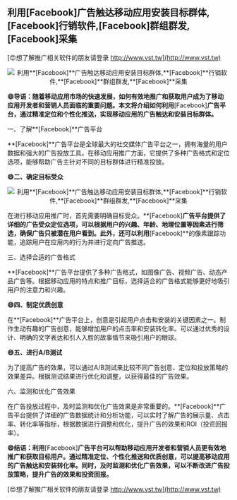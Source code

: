 ## **利用**[Facebook]**广告触达移动应用安装目标群体,**[Facebook]**行销软件,**[Facebook]**群组群发,**[Facebook]**采集**

[😍想了解推广相关软件的朋友请登录 http://www.vst.tw](http://www.vst.tw)

 <center><img src="https://vst.tw/MP4/tuiguang/png/8.png" alt="利用**[Facebook]**广告触达移动应用安装目标群体,**[Facebook]**行销软件,**[Facebook]**群组群发,**[Facebook]**采集"></center>

**😄导语：随着移动应用市场的快速发展，如何有效地推广和获取用户成为了移动应用开发者和营销人员面临的重要问题。本文将介绍如何利用**[Facebook]**广告平台，通过精准定位和个性化推送，实现移动应用的广告触达和安装目标群体。**

一、了解**[Facebook]**广告平台

**[Facebook]**广告平台是全球最大的社交媒体广告平台之一，拥有海量的用户数据和强大的广告投放工具。在移动应用推广方面，它提供了多种广告格式和定位选项，能够帮助广告主针对不同的目标群体进行精准投放。

**😄二、确定目标受众**

 <center><img src="https://vst.tw/MP4/tuiguang/png/3.png" alt="利用**[Facebook]**广告触达移动应用安装目标群体,**[Facebook]**行销软件,**[Facebook]**群组群发,**[Facebook]**采集"></center>

在进行移动应用推广时，首先需要明确目标受众。**[Facebook]**广告平台提供了详细的广告受众定位选项，可以根据用户的兴趣、年龄、地理位置等因素进行筛选，确保广告只被潜在用户看到。此外，还可以利用**[Facebook]**的像素跟踪功能，追踪用户在应用内的行为并进行定向广告推送。

三、选择合适的广告格式

**[Facebook]**广告平台提供了多种广告格式，如图像广告、视频广告、动态产品广告等。根据移动应用的特点和推广目标，选择适合的广告格式能够更好地吸引用户的注意力和兴趣。

**😄四、制定优质创意**

在**[Facebook]**广告平台上，创意是引起用户点击和安装的关键因素之一。制作生动有趣的广告创意，能够增加用户的点击率和安装转化率。可以通过优秀的设计、明确的文字表达和引人入胜的故事情节来吸引用户的眼球。

**😄五、进行A/B测试**

为了提高广告的效果，可以通过A/B测试来比较不同广告创意、定位和投放策略的效果差异。根据测试结果进行优化和调整，以获得最佳的广告效果。

六、监测和优化广告效果

在广告投放过程中，及时监测和优化广告效果是非常重要的。**[Facebook]**广告平台提供了详细的广告数据统计和分析功能，可以实时了解广告的展示量、点击率、转化率等指标，根据数据进行调整和优化，提升广告的效果和ROI（投资回报率）。

**😄结语：利用**[Facebook]**广告平台可以帮助移动应用开发者和营销人员更有效地推广和获取目标用户。通过精准定位、个性化推送和优质创意，可以提高移动应用的广告触达和安装转化率。同时，及时监测和优化广告效果，可以不断改进广告投放策略，提升广告的效果和投资回报。**

[😍想了解推广相关软件的朋友请登录 http://www.vst.tw](http://www.vst.tw)



